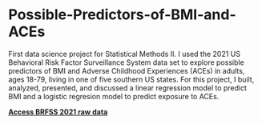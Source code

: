 # Possible-Predictors-of-BMI-and-ACEs
First data science project for Statistical Methods II. I used the 2021 US Behavioral Risk Factor Surveillance System data set to explore possible predictors of BMI and Adverse Childhood Experiences (ACEs) in adults, ages 18-79, living in one of five southern US states. For this project, I built, analyzed, presented, and discussed a linear regression model to predict BMI and a logistic regresion model to predict exposure to ACEs.

**[Access BRFSS 2021 raw data](https://www.cdc.gov/brfss/annual_data/annual_2021.html)**
